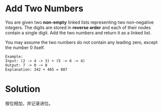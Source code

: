 # Add Two Numbers

You are given two **non-empty** linked lists representing two non-negative
integers. The digits are stored in **reverse order** and each of their nodes
contain a single digit. Add the two numbers and return it as a linked list.

You may assume the two numbers do not contain any leading zero, except the
number 0 itself.

```
Example:
Input: (2 -> 4 -> 3) + (5 -> 6 -> 4)
Output: 7 -> 0 -> 8
Explanation: 342 + 465 = 807
```

# Solution

按位相加，并记录进位。
